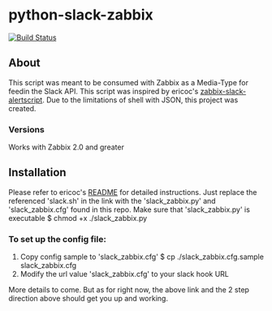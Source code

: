 # python-slack-zabbix
[![Build Status](https://travis-ci.org/PermissionData/python-slack-zabbix.svg?branch=master)](https://travis-ci.org/PermissionData/python-slack-zabbix)

## About
This script was meant to be consumed with Zabbix as a Media-Type for feedin the Slack API.  This script was inspired by ericoc's [zabbix-slack-alertscript](https://github.com/ericoc/zabbix-slack-alertscript/).  Due to the limitations of shell with JSON, this project was created.

### Versions
Works with Zabbix 2.0 and greater

## Installation

Please refer to ericoc's [README](https://github.com/ericoc/zabbix-slack-alertscript/blob/master/README.md)
for detailed instructions.  Just replace the referenced 'slack.sh' in the link with the 'slack_zabbix.py' and 'slack_zabbix.cfg' found in this repo.  Make sure that 'slack_zabbix.py' is executable
          $ chmod +x ./slack_zabbix.py

### To set up the config file:
1. Copy config sample to 'slack_zabbix.cfg'
          $ cp ./slack_zabbix.cfg.sample slack_zabbix.cfg
2. Modify the url value 'slack_zabbix.cfg' to your slack hook URL

More details to come.  But as for right now, the above link and the 2 step direction above should get you up and working.
